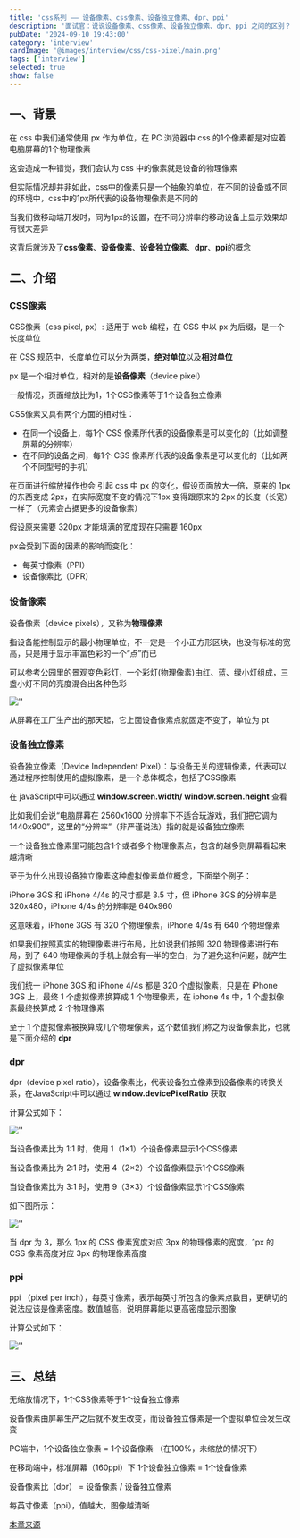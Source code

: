 ```yaml
---
title: 'css系列 —— 设备像素、css像素、设备独立像素、dpr、ppi'
description: '面试官：说说设备像素、css像素、设备独立像素、dpr、ppi 之间的区别？'
pubDate: '2024-09-10 19:43:00'
category: 'interview'
cardImage: '@images/interview/css/css-pixel/main.png'
tags: ['interview']
selected: true
show: false
---
```


## 一、背景

在 css 中我们通常使用 px 作为单位，在 PC 浏览器中 css 的1个像素都是对应着电脑屏幕的1个物理像素

这会造成一种错觉，我们会认为 css 中的像素就是设备的物理像素

但实际情况却并非如此，css中的像素只是一个抽象的单位，在不同的设备或不同的环境中，css中的1px所代表的设备物理像素是不同的

当我们做移动端开发时，同为1px的设置，在不同分辨率的移动设备上显示效果却有很大差异

这背后就涉及了**css像素**、**设备像素**、**设备独立像素**、**dpr**、**ppi**的概念

## 二、介绍

### CSS像素

CSS像素（css pixel, px）: 适用于 web 编程，在 CSS 中以 px 为后缀，是一个长度单位

在 CSS 规范中，长度单位可以分为两类，**绝对单位**以及**相对单位**

px 是一个相对单位，相对的是**设备像素**（device pixel）

一般情况，页面缩放比为1，1个CSS像素等于1个设备独立像素

CSS像素又具有两个方面的相对性：

- 在同一个设备上，每1个 CSS 像素所代表的设备像素是可以变化的（比如调整屏幕的分辨率）
- 在不同的设备之间，每1个 CSS 像素所代表的设备像素是可以变化的（比如两个不同型号的手机）

在页面进行缩放操作也会 引起 css 中 px 的变化，假设页面放大一倍，原来的 1px 的东西变成 2px，在实际宽度不变的情况下1px 变得跟原来的 2px 的长度（长宽）一样了（元素会占据更多的设备像素）

假设原来需要 320px 才能填满的宽度现在只需要 160px

px会受到下面的因素的影响而变化：

- 每英寸像素（PPI）
- 设备像素比（DPR）

### 设备像素

设备像素（device pixels），又称为**物理像素**

指设备能控制显示的最小物理单位，不一定是一个小正方形区块，也没有标准的宽高，只是用于显示丰富色彩的一个“点”而已

可以参考公园里的景观变色彩灯，一个彩灯(物理像素)由红、蓝、绿小灯组成，三盏小灯不同的亮度混合出各种色彩

![''](@images/interview/css/css-pixel/image.jpg)

从屏幕在工厂生产出的那天起，它上面设备像素点就固定不变了，单位为 pt

### 设备独立像素

设备独立像素（Device Independent Pixel）：与设备无关的逻辑像素，代表可以通过程序控制使用的虚拟像素，是一个总体概念，包括了CSS像素

在 javaScript中可以通过 **window.screen.width/ window.screen.height** 查看

比如我们会说“电脑屏幕在 2560x1600 分辨率下不适合玩游戏，我们把它调为 1440x900”，这里的“分辨率”（非严谨说法）指的就是设备独立像素

一个设备独立像素里可能包含1个或者多个物理像素点，包含的越多则屏幕看起来越清晰

至于为什么出现设备独立像素这种虚拟像素单位概念，下面举个例子：

iPhone 3GS 和 iPhone 4/4s 的尺寸都是 3.5 寸，但 iPhone 3GS 的分辨率是 320x480，iPhone 4/4s 的分辨率是 640x960

这意味着，iPhone 3GS 有 320 个物理像素，iPhone 4/4s 有 640 个物理像素

如果我们按照真实的物理像素进行布局，比如说我们按照 320 物理像素进行布局，到了 640 物理像素的手机上就会有一半的空白，为了避免这种问题，就产生了虚拟像素单位

我们统一 iPhone 3GS 和 iPhone 4/4s 都是 320 个虚拟像素，只是在 iPhone 3GS 上，最终 1 个虚拟像素换算成 1 个物理像素，在 iphone 4s 中，1 个虚拟像素最终换算成 2 个物理像素

至于 1 个虚拟像素被换算成几个物理像素，这个数值我们称之为设备像素比，也就是下面介绍的 **dpr**

### dpr

dpr（device pixel ratio），设备像素比，代表设备独立像素到设备像素的转换关系，在JavaScript中可以通过 **window.devicePixelRatio** 获取

计算公式如下：

![''](@images/interview/css/css-pixel/image4.jpg)

当设备像素比为 1:1 时，使用 1（1×1）个设备像素显示1个CSS像素

当设备像素比为 2:1 时，使用 4（2×2）个设备像素显示1个CSS像素

当设备像素比为 3:1 时，使用 9（3×3）个设备像素显示1个CSS像素

如下图所示：

![''](@images/interview/css/css-pixel/image2.png)

当 dpr 为 3，那么 1px 的 CSS 像素宽度对应 3px 的物理像素的宽度，1px 的 CSS 像素高度对应 3px 的物理像素高度

### ppi

ppi （pixel per inch），每英寸像素，表示每英寸所包含的像素点数目，更确切的说法应该是像素密度。数值越高，说明屏幕能以更高密度显示图像

计算公式如下：

![''](@images/interview/css/css-pixel/image3.png)

## 三、总结

无缩放情况下，1个CSS像素等于1个设备独立像素

设备像素由屏幕生产之后就不发生改变，而设备独立像素是一个虚拟单位会发生改变

PC端中，1个设备独立像素 = 1个设备像素 （在100%，未缩放的情况下）

在移动端中，标准屏幕（160ppi）下 1个设备独立像素 = 1个设备像素

设备像素比（dpr） = 设备像素 / 设备独立像素

每英寸像素（ppi），值越大，图像越清晰

[本章来源](https://vue3js.cn/interview/css/dp_px_dpr_ppi.html)
